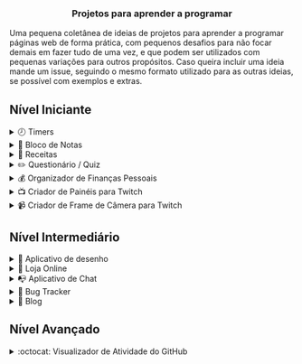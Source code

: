 <h3 align='center'>Projetos para aprender a programar</h3>

Uma pequena coletânea de ideias de projetos para aprender a programar páginas web de forma prática, com pequenos desafios para não focar demais em fazer tudo de uma vez, e que podem ser utilizados com pequenas variações para outros propósitos. 
Caso queira incluir uma ideia mande um issue, seguindo o mesmo formato utilizado para as outras ideias, se possível com exemplos e extras.

## Nível Iniciante

<details><summary>🕗 Timers</summary> 
Uma página com timer ajustável, podendo ser utilizado em dois modos: incremental ou countdown, utilizando funções nativas da linguagem (não utilizar bibliotecas).

Exemplos de uso: tempo para iniciar uma livestream, tempo até o lançamento de um filme, organizador de tempo tipo pomodoro.

Extras:

- [ ]  Manter evento salvo entre sessões
- [ ]  Receber um alerta quando o evento encerrar
- [ ]  Definir múltiplos eventos
</details>

<details><summary>📄 Bloco de Notas</summary>
Um página para gerenciar anotações, onde se possa criar, editar, deletar e salvar as notas.

Extras:

- [ ]  Utilizar Markdown e converter para HTML para exibição
- [ ]  Manter histórico de quando as notas foram criadas
</details>

<details><summary>🍵 Receitas</summary>
Uma página com uma sequência lógica para chegar em um resultado, podendo ser utilizados recursos multimídia para exemplificar as etapas.

Exemplos de uso: receitas culinárias, instruções técnicas, guias de montagem de produtos, manuais.

Extras:

- [ ]  Salvar receitas em um banco de dados
- [ ]  Utilizar busca para procurar receitas cadastradas
</details>

<details><summary>✏️ Questionário / Quiz</summary>
Uma página com um questionário (não existem respostas corretas) ou Quiz (existem respostas corretas).

Exemplos de uso: Questionário para verificar preferências dos usuários, Quiz para testar habilidades em programação.

Extras:

- [ ]  Poder criar um usuário com registro de todos os questionários e quizzes criados por ele, e as respostas que recebeu, assim como as respostas que forneceu para quizzes de outros usuários.
- [ ]  Utilizar busca para procurar outros quizzes
</details>

<details><summary>💰 Organizador de Finanças Pessoais</summary>
Uma página que permita o lançamento de gastos e receitas mensais para efetuar o balanço financeiro e crie gráficos e relatórios para melhorar a visualização dos gastos.

Extras:

- [ ]  Permitir a categorização dos gastos e receitas, e visualização por categoria.
- [ ]  Permitir a importação de arquivo CSV contendo os dados.
- [ ]  Permitir a exportação dos dados em formato CSV e PDF com layout de impressão.
</details>

<details><summary>📺 Criador de Painéis para Twitch</summary>
Uma página para criar painéis para uso na Twitch, onde o usuário crie um layout e ao final exporte um arquivo de imagem para fazer upload na Twitch.

Extras:

- [ ]  Permitir salvar as configurações em um arquivo Json e carregar elas novamente.

</details>

<details><summary>📹 Criador de Frame de Câmera para Twitch</summary>
Uma página você selecione efeitos e tamanhos para montar bordas para usar ao redor da câmera ou outras partes do layout.

Extras:

- [ ]  Permitir salvar as configurações em um arquivo Json e carregar elas novamente.
- [ ]  Criar animações para que o frame possa variar de cor com o tempo.

</details>

## Nível Intermediário

<details><summary>📕 Aplicativo de desenho</summary>
Uma página com uma tela virtual onde o usuário possa fazer desenhos com o mouse, mudando a cor, o tamanho da ferramenta e apagar a tela.

Exemplos de uso: jogo de adivinhação, jogo de pintura, anotações rápidas.

Extras:

- [ ]  Usuário pode exportar o desenho como imagem
- [ ]  Usuário pode inserir figuras (retângulo, elipse, estrela, etc)
- [ ]  Usuário pode compartilhar o resultado em mídias sociais

</details>

<details><summary>📱 Loja Online</summary>
Uma página uma lista de produtos que o usuário possa buscar, verificar informações, adicionar ao carrinho e finalizar a compra com uma lista de items (não é necessário implementar um método de pagamento, que é mais avançado e necessita aprender sobre segurança para lidar com os dados de clientes).

Exemplos de uso: Loja de bijuterias, loja de jogos, loja de merch, etc.

Extras:

- [ ]  Página para verificar os produtos atualmente na lista, sendo que para chegar nesta página existe um ícone em todas as páginas mostrando a quantidade de produtos atualmente no carrinho.
- [ ]  Usuário recebe uma confirmação quando o produto é adicionado ao carrinho, ou quando o produto atualmente selecionado já está no carrinho.
- [ ]  Mostrar outros produtos relacionados a este produto, e um botão para voltar a categoria.
- [ ]  Usuário pode, na página do carrinho, atualizar detalhes do produto (cor, tamanho ou modelo) e quantidade para compra, assim como remover produtos do carrinho.
- [ ]  Usuário pode verificar na página do carrinho a soma total do valor de todas as unidades atualmente no carrinho.
- [ ]  Usuário pode clicar em um botão para finalizar a compra, que levaria a uma página mostrando o resultado, ou em um botão para cancelar a compra, o que limpa o carrinho e leva o usuário para a página inicial.
- [ ]  Usuário recebe uma mensagem de erro caso a quantidade solicitada de um item seja maior que a quantidade em estoque.
- [ ]  Especificar método de pagamento e frete na página de finalização (com dados não reais).
- [ ]  Usuário pode simular o valor do frete.
- [ ]  Usuário pode verificar o valor dos impostos incluídos no valor do produto.
- [ ]  Extra-Extra: criação uma página com acesso somente para pessoas autorizadas, com acompanhamento do envio (simulado), alerta de atrasos, inventário de produtos e registro de compras, registrados em banco de dados.

</details>

<details><summary>📭 Aplicativo de Chat</summary>
Uma página com uma tela para incluir o nome do usuário, que ao ser preenchida é levado para uma sala de chat, onde pode enviar e receber mensagem de múltiplos usuários.

Exemplos de uso: Chat para comentários durante uma transmissão de conteúdo, suporte em tempo real para empresas, linhas de auxílio e prevenção a doenças.

Extras:

- [ ]  As mensagens são enviadas a todos os usuários conectados utilizando webSockets
- [ ]  Quando um novo usuário entrar no chat, todos os usuários conectados recebem uma mensagem informando da conexão.
- [ ]  As mensagens ficam salvas em um banco de dados.
- [ ]  Usuários podem mandar imagens, vídeos e links.
- [ ]  Usuário pode selecionar e enviar emojis.
- [ ]  Usuários podem enviar mensagens privadas para outros usuários.
- [ ]  Usuários podem escolher em quais canais querem entrar.

</details>

<details><summary>🐞 Bug Tracker</summary>
Um sistema onde usuários (operadores, setores e gerência) possam criar chamados para setores específicos de acordo com o tipo de chamado. 
O usuário consegue verificar o status de todos os chamados efetuados por ele.
Os setores conseguem verificar chamados efetuados para aquele setor em específico.
A gerência consegue verificar os chamados de todos os setores.

Extras:

- [ ]  Habilitar a visualização apenas para chamados em aberto, apenas chamados em fechado ou todos os chamados.

</details>

<details><summary>📝 Blog</summary>
Um sistema de blog onde autores possam criar, editar e publicar seus conteúdos, e visitantes possam visualizar o conteúdo e efetuar comentários.

Extras:

- [ ]  Separar o conteúdo em categorias/tags e permitir visualizar o conteúdo de categorias/tags específicas.
- [ ]  Criar um sistema de busca para achar posts que contenham uma palavra chave ou expressão.
- [ ]  Utilizar Rich Text para criar e editar os posts, através de um editor WYSIWYG.

</details>

## Nível Avançado

<details><summary>:octocat: Visualizador de Atividade do GitHub</summary>
Uma página onde se preencha o usuário do Github e a página apresente em forma de timeline os dados dos repositórios públicos.

Exemplos de uso: jogo de adivinhação, jogo de pintura, anotações rápidas.

Extras:

- [ ]  Usuários podem verificar um resumo da atividade por período  de tempo.
</details>
